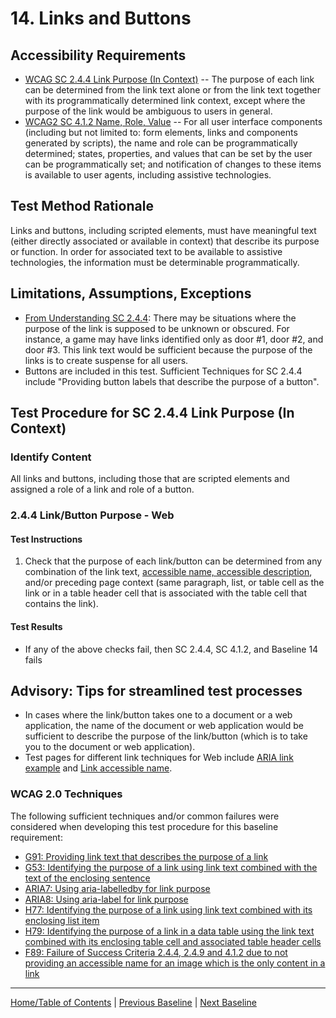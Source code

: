 # 14. Links and Buttons
## Accessibility Requirements
* [WCAG SC 2.4.4 Link Purpose (In Context)](https://www.w3.org/TR/UNDERSTANDING-WCAG20/navigation-mechanisms-refs.html) -- The purpose of each link can be determined from the link text alone or from the link text together with its programmatically determined link context, except where the purpose of the link would be ambiguous to users in general.
* [WCAG2 SC 4.1.2 Name, Role, Value](https://www.w3.org/WAI/WCAG21/Understanding/name-role-value.html) -- For all user interface components (including but not limited to: form elements, links and components generated by scripts), the name and role can be programmatically determined; states, properties, and values that can be set by the user can be programmatically set; and notification of changes to these items is available to user agents, including assistive technologies.

## Test Method Rationale
Links and buttons, including scripted elements, must have meaningful text (either directly associated or available in context) that describe its purpose or function. In order for associated text to be available to assistive technologies, the information must be determinable programmatically.

## Limitations, Assumptions, Exceptions
* [From Understanding SC 2.4.4](https://www.w3.org/TR/UNDERSTANDING-WCAG20/navigation-mechanisms-refs.html): There may be situations where the purpose of the link is supposed to be unknown or obscured. For instance, a game may have links identified only as door #1, door #2, and door #3. This link text would be sufficient because the purpose of the links is to create suspense for all users.
* Buttons are included in this test. Sufficient Techniques for SC 2.4.4 include "Providing button labels that describe the purpose of a button". 

## Test Procedure for SC 2.4.4 Link Purpose (In Context)
### Identify Content
All links and buttons, including those that are scripted elements and assigned a role of a link and role of a button.

### 2.4.4 Link/Button Purpose - Web
#### Test Instructions
1. Check that the purpose of each link/button can be determined from any combination of the link text, [accessible name, accessible description](https://www.w3.org/TR/html-aam-1.0/#accessible-name-and-description-computation), and/or preceding page context (same paragraph, list, or table cell as the link or in a table header cell that is associated with the table cell that contains the link).

#### Test Results
* If any of the above checks fail, then SC 2.4.4, SC 4.1.2, and Baseline 14 fails

## Advisory: Tips for streamlined test processes
* In cases where the link/button takes one to a document or a web application, the name of the document or web application would be sufficient to describe the purpose of the link/button (which is to take you to the document or web application).
* Test pages for different link techniques for Web include [ARIA link example](https://www.w3.org/TR/2016/WD-wai-aria-practices-1.1-20161214/examples/link/link.html) and [Link accessible name](http://not.webaccessibility.com/link-accessible-name.html). 

### WCAG 2.0 Techniques
The following sufficient techniques and/or common failures were considered when developing this test procedure for this baseline requirement:
* [G91: Providing link text that describes the purpose of a link](https://www.w3.org/TR/WCAG20-TECHS/G91.html)
* [G53: Identifying the purpose of a link using link text combined with the text of the enclosing sentence](https://www.w3.org/TR/WCAG20-TECHS/G53.html)
* [ARIA7: Using aria-labelledby for link purpose](https://www.w3.org/TR/WCAG20-TECHS/ARIA7.html)
* [ARIA8: Using aria-label for link purpose](https://www.w3.org/TR/WCAG20-TECHS/ARIA8.html)
* [H77: Identifying the purpose of a link using link text combined with its enclosing list item](https://www.w3.org/TR/WCAG20-TECHS/H77.html)
* [H79: Identifying the purpose of a link in a data table using the link text combined with its enclosing table cell and associated table header cells](https://www.w3.org/TR/WCAG20-TECHS/H79.html)
* [F89: Failure of Success Criteria 2.4.4, 2.4.9 and 4.1.2 due to not providing an accessible name for an image which is the only content in a link](http://www.w3.org/TR/2016/NOTE-WCAG20-TECHS-20161007/F89)

----------------------------------------
[Home/Table of Contents](index.md) | [Previous Baseline](13Headings.md) | [Next Baseline](15Language.md)
